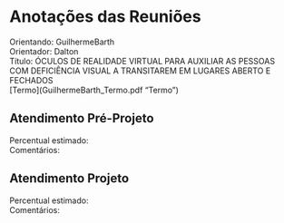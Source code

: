 # Anotações das Reuniões

Orientando: GuilhermeBarth  
Orientador: Dalton  
Título: ÓCULOS DE REALIDADE VIRTUAL PARA AUXILIAR AS PESSOAS COM DEFICIÊNCIA VISUAL A TRANSITAREM EM LUGARES ABERTO E FECHADOS  
[Termo](GuilhermeBarth_Termo.pdf “Termo”)  

## Atendimento Pré-Projeto

Percentual estimado:  
Comentários:  

## Atendimento Projeto

Percentual estimado:  
Comentários:  
